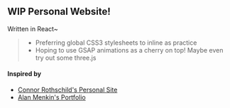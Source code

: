 ## WIP Personal Website!

Written in React~
> - Preferring global CSS3 stylesheets to inline as practice
> - Hoping to use GSAP animations as a cherry on top! Maybe even try out some three.js

#### Inspired by 
- [Connor Rothschild's Personal Site](https://www.connorrothschild.com/)
- [Alan Menkin's Portfolio](https://www.alanmenken.com/)
